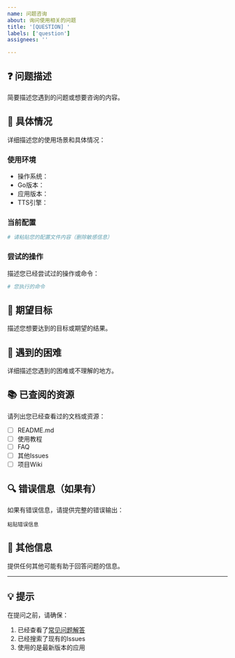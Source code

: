 ```yaml
---
name: 问题咨询
about: 询问使用相关的问题
title: '[QUESTION] '
labels: ['question']
assignees: ''

---
```


## ❓ 问题描述
简要描述您遇到的问题或想要咨询的内容。

## 🎯 具体情况
详细描述您的使用场景和具体情况：

### 使用环境
- 操作系统：
- Go版本：
- 应用版本：
- TTS引擎：

### 当前配置
```yaml
# 请粘贴您的配置文件内容（删除敏感信息）
```

### 尝试的操作
描述您已经尝试过的操作或命令：

```bash
# 您执行的命令
```

## 🎯 期望目标
描述您想要达到的目标或期望的结果。

## 📝 遇到的困难
详细描述您遇到的困难或不理解的地方。

## 📚 已查阅的资源
请列出您已经查看过的文档或资源：
- [ ] README.md
- [ ] 使用教程
- [ ] FAQ
- [ ] 其他Issues
- [ ] 项目Wiki

## 🔍 错误信息（如果有）
如果有错误信息，请提供完整的错误输出：

```
粘贴错误信息
```

## 🤔 其他信息
提供任何其他可能有助于回答问题的信息。

---

## 💡 提示
在提问之前，请确保：
1. 已经查看了[常见问题解答](../wiki/FAQ)
2. 已经搜索了现有的Issues
3. 使用的是最新版本的应用

